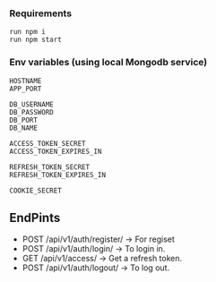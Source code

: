 ### Requirements

    run npm i
    run npm start

### Env variables (using local Mongodb service)

    HOSTNAME
    APP_PORT

    DB_USERNAME
    DB_PASSWORD
    DB_PORT
    DB_NAME

    ACCESS_TOKEN_SECRET
    ACCESS_TOKEN_EXPIRES_IN

    REFRESH_TOKEN_SECRET
    REFRESH_TOKEN_EXPIRES_IN

    COOKIE_SECRET

## EndPints

-   POST    /api/v1/auth/register/  -> For regiset
-   POST    /api/v1/auth/login/     -> To login in.
-   GET     /api/v1/access/         -> Get a refresh token.
-   POST    /api/v1/auth/logout/    -> To log out.

